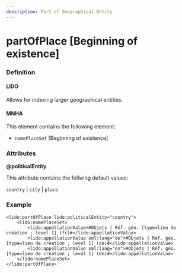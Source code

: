 ```yaml
---
description: Part of Geographical Entity
---
```


# partOfPlace \[Beginning of existence\]

### Definition

#### LIDO

Allows for indexing larger geographical entities.

#### MNHA

This element contains the following element:

* `namePlaceSet` \[Beginning of existence\]

### Attributes

**@politicalEntity**

This attribute contains the follwing default values:

`country` \| `city` \| `place`

### Example

```markup
<lido:partOfPlace lido:politicalEntity="country">
    <lido:namePlaceSet>
        <lido:appellationValue>#Objets | Réf. géo. [type=lieu de création ; level 1] (fr)#</lido:appellationValue>
        <lido:appellationValue xml:lang="de">#Objets | Réf. géo. [type=lieu de création ; level 1] (de)#</lido:appellationValue>
        <lido:appellationValue xml:lang="en">#Objets | Réf. géo. [type=lieu de création ; level 1] (en)#</lido:appellationValue>
    </lido:namePlaceSet>
</lido:partOfPlace>
```


